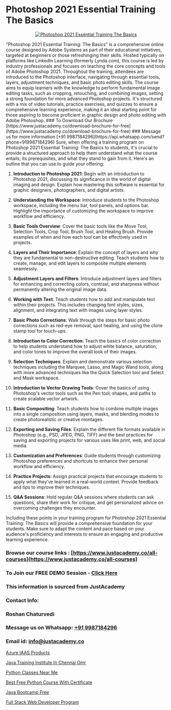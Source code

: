 # Photoshop 2021 Essential Training The Basics

<p align="center">
  <a href="https://justacademy.co/course-detail/photoshop-training">
    <img src="https://justacademy.co/storage2/course_image/1676637576_course_image.webp" alt="Photoshop 2021 Essential Training The Basics">
  </a>
</p>
"Photoshop 2021 Essential Training: The Basics" is a comprehensive online course designed by Adobe Systems as part of their educational initiatives, targeted at beginners or those refreshinging their skills. Hosted typically on platforms like LinkedIn Learning (formerly Lynda.com), this course is led by industry professionals and focuses on teaching the core concepts and tools of Adobe Photoshop 2021. Throughout the training, attendees are introduced to the Photoshop interface, navigating through essential tools, layers, adjustment techniques, and basic photo editing skills. The course aims to equip learners with the knowledge to perform fundamental image editing tasks, such as cropping, retouching, and combining images, setting a strong foundation for more advanced Photoshop projects. It's structured with a mix of video tutorials, practice exercises, and quizzes to ensure a comprehensive learning experience, making it an ideal starting point for those aspiring to become proficient in graphic design and photo editing with Adobe Photoshop.
### To Download Our Brochure [https://www.justacademy.co/download-brochure-for-free](https://www.justacademy.co/download-brochure-for-free)
### Message us for more information [+91 9987184296](https://api.whatsapp.com/send?phone=919987184296)
Sure, when offering a training program on Photoshop 2021 Essential Training: The Basics to students, it's crucial to provide a structured approach to help them understand what the course entails, its prerequisites, and what they stand to gain from it. Here's an outline that you can use to guide your offering:

1) **Introduction to Photoshop 2021**: Begin with an introduction to Photoshop 2021, discussing its significance in the world of digital imaging and design. Explain how mastering this software is essential for graphic designers, photographers, and digital artists.

2) **Understanding the Workspace**: Introduce students to the Photoshop workspace, including the menu bar, tool panels, and options bar. Highlight the importance of customizing the workspace to improve workflow and efficiency.

3) **Basic Tools Overview**: Cover the basic tools like the Move Tool, Selection Tools, Crop Tool, Brush Tool, and Healing Brush. Provide examples of when and how each tool can be effectively used in projects.

4) **Layers and Their Importance**: Explain the concept of layers and why they are fundamental to non-destructive editing. Teach students how to create, manage, and edit layers to composite multiple elements seamlessly.

5) **Adjustment Layers and Filters**: Introduce adjustment layers and filters for enhancing and correcting colors, contrast, and sharpness without permanently altering the original image data.

6) **Working with Text**: Teach students how to add and manipulate text within their projects. This includes changing font styles, sizes, alignment, and integrating text with images using layer styles.

7) **Basic Photo Corrections**: Walk through the steps for basic photo corrections such as red-eye removal, spot healing, and using the clone stamp tool for touch-ups.

8) **Introduction to Color Correction**: Teach the basics of color correction to help students understand how to adjust white balance, saturation, and color tones to improve the overall look of their images.

9) **Selection Techniques**: Explain and demonstrate various selection techniques including the Marquee, Lasso, and Magic Wand tools, along with more advanced techniques like the Quick Selection tool and Select and Mask workspace.

10) **Introduction to Vector Drawing Tools**: Cover the basics of using Photoshop's vector tools such as the Pen tool, shapes, and paths to create scalable vector artwork.

11) **Basic Compositing**: Teach students how to combine multiple images into a single composition using layers, masks, and blending modes to create photorealistic or creative montages.

12) **Exporting and Saving Files**: Explain the different file formats available in Photoshop (e.g., PSD, JPEG, PNG, TIFF) and the best practices for saving and exporting projects for various uses like print, web, and social media.

13) **Customization and Preferences**: Guide students through customizing Photoshop preferences and shortcuts to enhance their personal workflow and efficiency.

14) **Practice Projects**: Assign practical projects that encourage students to apply what they've learned in a real-world context. Provide feedback and tips to improve their techniques.

15) **Q&A Sessions**: Hold regular Q&A sessions where students can ask questions, share their work for critique, and get personalized advice on overcoming challenges they encounter.

Including these points in your training program for Photoshop 2021 Essential Training: The Basics will provide a comprehensive foundation for your students. Make sure to adapt the content and pace based on your audience's proficiency and interests to ensure an engaging and productive learning experience.

### Browse our course links : [https://www.justacademy.co/all-courses](https://www.justacademy.co/all-courses) 
### To Join our FREE DEMO Session - [Click Here](https://www.justacademy.co/register-for-course-demo)


### This information is sourced from JustAcademy
### Contact Info:
### Roshan Chaturvedi
### Message us on Whatsapp: [+91 9987184296](https://api.whatsapp.com/send?phone=919987184296)
### Email id: [info@justacademy.co](mailto:info@justacademy.co)
                
[Azure IAAS Products](https://www.linkedin.com/pulse/azure-iaas-products-software-training-sunnyvale-itejc?trackingId=SNflJzLMTQESuBe6UuXsXw%3D%3D&lipi=urn%3Ali%3Apage%3Ad_flagship3_company_admin%3B%2BhR3vy1dRIi%2FxP7UWLS2ww%3D%3D)

[Java Training Institute In Chennai Omr](https://www.linkedin.com/pulse/java-training-institute-chennai-omr-software-training-sunnyvale-i5ree?trackingId=vN9XYty21pyileLjjTldJg%3D%3D&lipi=urn%3Ali%3Apage%3Ad_flagship3_company_admin%3BPMbi7PJsSrOfOFf5jCv3gg%3D%3D)

[Python Classes Near Me](https://medium.com/@surajvaishnav5015/python-classes-near-me-945412ed6280)

[Best Free Python Course With Certificate](https://medium.com/@shivamja27/best-free-python-course-with-certificate-b443d538e2b9)

[Java Bootcamp Free](https://justacademyin.github.io/justacademy/java-bootcamp-free)

[Full Stack Web Developer Program](https://justacademyin.github.io/justacademy/full-stack-web-developer-program)

